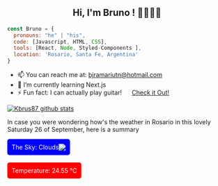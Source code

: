 ### <h2 align="center"> Hi, I'm Bruno ! 👋🐱‍👤👨</h2>

```javascript
const Bruno = {
  pronouns: "he" | "his",
  code: [Javascript, HTML, CSS],
  tools: [React, Node, Styled-Components ],
  location: 'Rosario, Santa Fe, Argentina'
}
```
* 📫 You can reach me at: bjramariutn@hotmail.com <br>
* 🌱 I’m currently learning Next.js <br>
* ⚡ Fun fact: I can actually play guitar! <img src="https://upload.wikimedia.org/wikipedia/commons/thumb/e/e7/Instagram_logo_2016.svg/600px-Instagram_logo_2016.svg.png" height="15px"/> <a href="https://www.instagram.com/p/BX12qjplm1Z/?utm_source=ig_web_copy_link" target=blank data_coment="doesn't work here ¯\_(ツ)_/¯" >Check it Out!</a><br>

[![Kbrus87 github stats](https://github-readme-stats.vercel.app/api?username=kbrus87)](https://github.com/anuraghazra/github-readme-stats)

In case you were wondering how's the weather in Rosario in this lovely Saturday 26 of September, here is a summary <br>
<div style="
            background-color:blue;
            display:flex;
            width:fit-content;
            align-items:center;
            padding:10px;
            border-radius:5px;
            color:white;">The Sky: Clouds  <img src="http://openweathermap.org/img/wn/04d@2x.png" /> </div> <br>
<div style="background-color:red; display:flex;width:fit-content;align-items:center;padding:10px;border-radius:5px;color:white;">Temperature: 24.55 °C</div>

